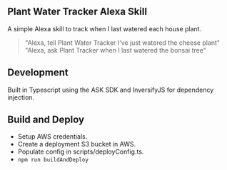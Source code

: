 ## Plant Water Tracker Alexa Skill

A simple Alexa skill to track when I last watered each house plant.

> "Alexa, tell Plant Water Tracker I've just watered the cheese plant"
> "Alexa, ask Plant Tracker when I last watered the bonsai tree"

## Development

Built in Typescript using the ASK SDK and InversifyJS for dependency injection.


## Build and Deploy

* Setup AWS credentials. 
* Create a deployment S3 bucket in AWS. 
* Populate config in scripts/deployConfig.ts. 
* `npm run buildAndDeploy`